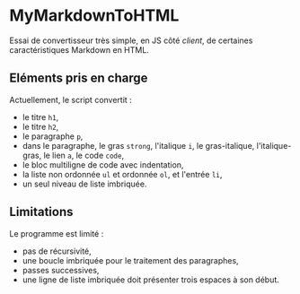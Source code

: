 # MyMarkdownToHTML

Essai de convertisseur très simple, en JS côté *client*, de certaines caractéristiques Markdown en HTML. 

## Eléments pris en charge

Actuellement, le script convertit :
- le titre `h1`, 
- le titre `h2`,
- le paragraphe `p`,
- dans le paragraphe, le gras `strong`, l'italique `i`, le gras-italique, l'italique-gras, le lien `a`, le code `code`,
- le bloc multiligne de code avec indentation,
- la liste non ordonnée `ul` et ordonnée `ol`, et l'entrée `li`,
- un seul niveau de liste imbriquée.

## Limitations

Le programme est limité :
- pas de récursivité,
- une boucle imbriquée pour le traitement des paragraphes,
- passes successives,
- une ligne de liste imbriquée doit présenter trois espaces à son début.